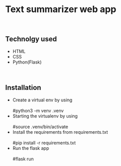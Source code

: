 <h1>Text summarizer web app</h1>
<br>
<h2>Technolgy used</h2>
<ul>
  <li>HTML</li>
  <li>CSS</li>
  <li>Python(Flask)</li>
</ul>
<br>
<h2>Installation</h2>
<ul>
  <li>Create a virtual env by using<br><br>
    #python3 -m venv .venv
  </li>
  <li>Starting the virtualenv by using<br><br>
    #source .venv/bin/activate
  </li>
  <li>Install the requirements from requirements.txt<br><br>
    #pip install -r requirements.txt
  </li>
  <li>Run the flask app<br><br>
    #flask run
  </li>
</ul>